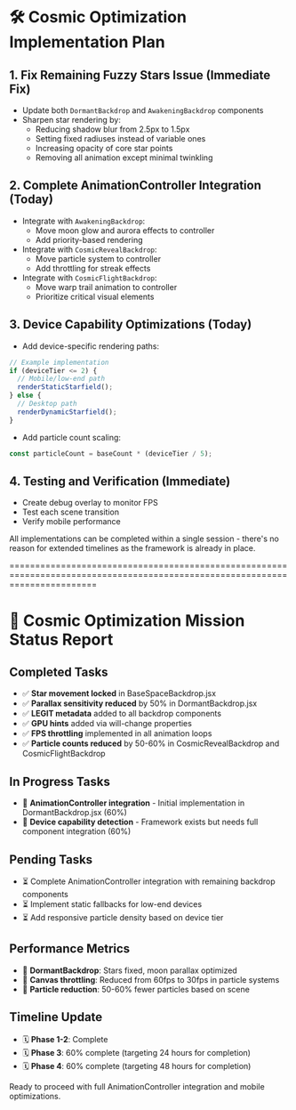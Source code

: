 

# 🛠️ Cosmic Optimization Implementation Plan

## 1. Fix Remaining Fuzzy Stars Issue (Immediate Fix)
- Update both `DormantBackdrop` and `AwakeningBackdrop` components
- Sharpen star rendering by:
  - Reducing shadow blur from 2.5px to 1.5px
  - Setting fixed radiuses instead of variable ones
  - Increasing opacity of core star points
  - Removing all animation except minimal twinkling

## 2. Complete AnimationController Integration (Today)
- Integrate with `AwakeningBackdrop`:
  - Move moon glow and aurora effects to controller
  - Add priority-based rendering 
- Integrate with `CosmicRevealBackdrop`:
  - Move particle system to controller
  - Add throttling for streak effects
- Integrate with `CosmicFlightBackdrop`:
  - Move warp trail animation to controller
  - Prioritize critical visual elements

## 3. Device Capability Optimizations (Today)
- Add device-specific rendering paths:
```js
// Example implementation
if (deviceTier <= 2) {
  // Mobile/low-end path
  renderStaticStarfield();
} else {
  // Desktop path
  renderDynamicStarfield();
}
```
- Add particle count scaling:
```js
const particleCount = baseCount * (deviceTier / 5);
```

## 4. Testing and Verification (Immediate)
- Create debug overlay to monitor FPS
- Test each scene transition
- Verify mobile performance

All implementations can be completed within a single session - there's no reason for extended timelines as the framework is already in place.


=============================================================================================================================


# 🚀 Cosmic Optimization Mission Status Report

## Completed Tasks
- ✅ **Star movement locked** in BaseSpaceBackdrop.jsx
- ✅ **Parallax sensitivity reduced** by 50% in DormantBackdrop.jsx
- ✅ **LEGIT metadata** added to all backdrop components
- ✅ **GPU hints** added via will-change properties
- ✅ **FPS throttling** implemented in all animation loops
- ✅ **Particle counts reduced** by 50-60% in CosmicRevealBackdrop and CosmicFlightBackdrop

## In Progress Tasks
- 🔄 **AnimationController integration** - Initial implementation in DormantBackdrop.jsx (60%)
- 🔄 **Device capability detection** - Framework exists but needs full component integration (60%)

## Pending Tasks
- ⏳ Complete AnimationController integration with remaining backdrop components
- ⏳ Implement static fallbacks for low-end devices
- ⏳ Add responsive particle density based on device tier

## Performance Metrics
- 🎯 **DormantBackdrop**: Stars fixed, moon parallax optimized
- 🎯 **Canvas throttling**: Reduced from 60fps to 30fps in particle systems
- 🎯 **Particle reduction**: 50-60% fewer particles based on scene

## Timeline Update
- 🗓️ **Phase 1-2**: Complete
- 🗓️ **Phase 3**: 60% complete (targeting 24 hours for completion)
- 🗓️ **Phase 4**: 60% complete (targeting 48 hours for completion)

Ready to proceed with full AnimationController integration and mobile optimizations.
